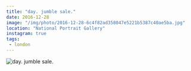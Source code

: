 ```yaml
---
title: "day. jumble sale."
date: 2016-12-28
image: "/img/photo/2016-12-28-6c4f82ad358047e5221b5387c40ae5ba.jpg"
location: "National Portrait Gallery"
instagram: true
tags:
 - london
---
```


![day. jumble sale.](/img/photo/2016-12-28-6c4f82ad358047e5221b5387c40ae5ba.jpg)
